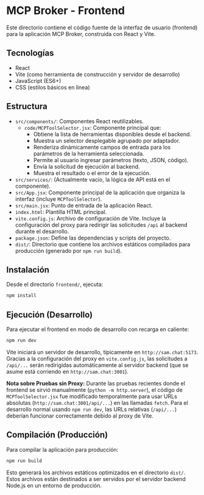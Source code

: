 # MCP Broker - Frontend

Este directorio contiene el código fuente de la interfaz de usuario (frontend) para la aplicación MCP Broker, construida con React y Vite.

## Tecnologías

*   React
*   Vite (como herramienta de construcción y servidor de desarrollo)
*   JavaScript (ES6+)
*   CSS (estilos básicos en línea)

## Estructura

*   `src/components/`: Componentes React reutilizables.
    *   `code/MCPToolSelector.jsx`: Componente principal que:
        *   Obtiene la lista de herramientas disponibles desde el backend.
        *   Muestra un selector desplegable agrupado por adaptador.
        *   Renderiza dinámicamente campos de entrada para los parámetros de la herramienta seleccionada.
        *   Permite al usuario ingresar parámetros (texto, JSON, código).
        *   Envía la solicitud de ejecución al backend.
        *   Muestra el resultado o el error de la ejecución.
*   `src/services/`: (Actualmente vacío, la lógica de API está en el componente).
*   `src/App.jsx`: Componente principal de la aplicación que organiza la interfaz (incluye `MCPToolSelector`).
*   `src/main.jsx`: Punto de entrada de la aplicación React.
*   `index.html`: Plantilla HTML principal.
*   `vite.config.js`: Archivo de configuración de Vite. Incluye la configuración del proxy para redirigir las solicitudes `/api` al backend durante el desarrollo.
*   `package.json`: Define las dependencias y scripts del proyecto.
*   `dist/`: Directorio que contiene los archivos estáticos compilados para producción (generado por `npm run build`).

## Instalación

Desde el directorio `frontend/`, ejecuta:

```bash
npm install
```

## Ejecución (Desarrollo)

Para ejecutar el frontend en modo de desarrollo con recarga en caliente:

```bash
npm run dev
```

Vite iniciará un servidor de desarrollo, típicamente en `http://sam.chat:5173`. Gracias a la configuración del proxy en `vite.config.js`, las solicitudes a `/api/...` serán redirigidas automáticamente al servidor backend (que se asume está corriendo en `http://sam.chat:3001`).

**Nota sobre Pruebas sin Proxy:** Durante las pruebas recientes donde el frontend se sirvió manualmente (`python -m http.server`), el código de `MCPToolSelector.jsx` fue modificado temporalmente para usar URLs absolutas (`http://sam.chat:3001/api/...`) en las llamadas `fetch`. Para el desarrollo normal usando `npm run dev`, las URLs relativas (`/api/...`) deberían funcionar correctamente debido al proxy de Vite.

## Compilación (Producción)

Para compilar la aplicación para producción:

```bash
npm run build
```

Esto generará los archivos estáticos optimizados en el directorio `dist/`. Estos archivos están destinados a ser servidos por el servidor backend Node.js en un entorno de producción.

